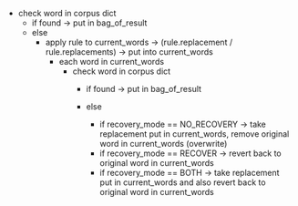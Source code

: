 - check word in corpus dict
  - if found -> put in bag_of_result
  - else
    - apply rule to current_words -> (rule.replacement / rule.replacements) -> put into current_words
      - each word in current_words
        - check word in corpus dict
          - if found -> put in bag_of_result
          
          - else
            - if recovery_mode == NO_RECOVERY -> take replacement put in current_words, remove original word in current_words (overwrite)
            - if recovery_mode == RECOVER -> revert back to original word in current_words
            - if recovery_mode == BOTH -> take replacement put in current_words and also revert back to original word in current_words


